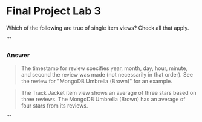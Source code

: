 # Final Project Lab 3

Which of the following are true of single item views? Check all that apply.

´´´
### Answer

> The timestamp for review specifies year, month, day, hour, minute, and second the review was made (not necessarily in that order). See the review for "MongoDB Umbrella (Brown)" for an example.

> The Track Jacket item view shows an average of three stars based on three reviews.
> The MongoDB Umbrella (Brown) has an average of four stars from its reviews.

´´´

